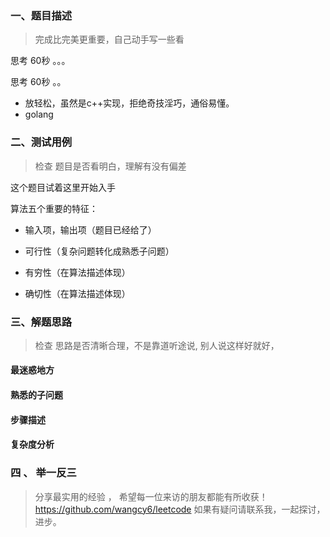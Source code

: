 

###  一、题目描述

> 完成比完美更重要，自己动手写一些看


思考 60秒 。。。



思考 60秒 。。





- 放轻松，虽然是c++实现，拒绝奇技淫巧，通俗易懂。
- golang 





### 二、测试用例

> 检查 题目是否看明白，理解有没有偏差





 这个题目试着这里开始入手

算法五个重要的特征：

- 输入项，输出项（题目已经给了）

- 可行性（复杂问题转化成熟悉子问题）

- 有穷性（在算法描述体现）

- 确切性（在算法描述体现）



### 三、解题思路


> 检查 思路是否清晰合理，不是靠道听途说, 别人说这样好就好，

#### 最迷惑地方




#### 熟悉的子问题



#### 步骤描述

####  复杂度分析






###  四 、 举一反三

> 分享最实用的经验 ， 希望每一位来访的朋友都能有所收获！
https://github.com/wangcy6/leetcode
> 如果有疑问请联系我，一起探讨，进步。